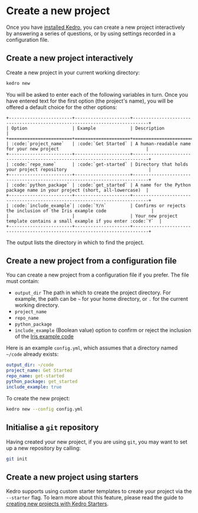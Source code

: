 # Create a new project

Once you have [installed Kedro](./02_install.md), you can create a new project interactively by answering a series of questions, or by using settings recorded in a configuration file.

## Create a new project interactively

Create a new project in your current working directory:

```bash
kedro new
```

You will be asked to enter each of the following variables in turn. Once you have entered text for the first option (the project's name), you will be offered a default choice for the other options:

```eval_rst
+------------------------+---------------------+----------------------------------------------------------------------------+
| Option                 | Example             | Description                                                                |
+========================+=====================+============================================================================+
| :code:`project_name`   | :code:`Get Started` | A human-readable name for your new project                                 |
+------------------------+---------------------+----------------------------------------------------------------------------+
| :code:`repo_name`      | :code:`get-started` | Directory that holds your project repository                               |
+------------------------+---------------------+----------------------------------------------------------------------------+
| :code:`python_package` | :code:`get_started` | A name for the Python package name in your project (short, all-lowercase)  |
+------------------------+---------------------+----------------------------------------------------------------------------+
| :code:`include_example`| :code:`Y/n`         | Confirms or rejects the inclusion of the Iris example code                 |
|                        |                     | Your new project template contains a small example if you enter :code:`Y`  |
+------------------------+---------------------+----------------------------------------------------------------------------+

```


The output lists the directory in which to find the project.

## Create a new project from a configuration file

You can create a new project from a configuration file if you prefer. The file must contain:

-   `output_dir` The path in which to create the project directory. For example, the path can be `~` for your home directory, or `.` for the current working directory.
-   `project_name`
-   `repo_name`
-   `python_package`
-   `include_example` (Boolean value) option to confirm or reject the inclusion of the [Iris example code](../02_get_started/05_example_project.md)

Here is an example `config.yml`, which assumes that a directory named `~/code` already exists:

```yaml
output_dir: ~/code
project_name: Get Started
repo_name: get-started
python_package: get_started
include_example: true
```

To create the new project:

```bash
kedro new --config config.yml
```

## Initialise a `git` repository

Having created your new project, if you are using `git`, you may want to set up a new repository by calling:

```bash
git init
```

## Create a new project using starters

Kedro supports using custom starter templates to create your project via the `--starter` flag. To learn more about this feature, please read the guide to [creating new projects with Kedro Starters](./06_starters.md).
